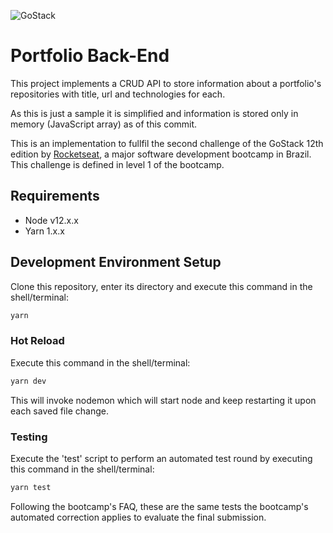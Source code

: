 ![GoStack](https://storage.googleapis.com/golden-wind/bootcamp-gostack/header-desafios.png)

# Portfolio Back-End

This project implements a CRUD API to store information about a portfolio's repositories with title, url and technologies for each.

As this is just a sample it is simplified and information is stored only in memory (JavaScript array) as of this commit.

This is an implementation to fullfil the second challenge of the GoStack 12th edition by [Rocketseat](https://rocketseat.com.br/), a major software development bootcamp in Brazil. This challenge is defined in level 1 of the bootcamp.

## Requirements

* Node v12.x.x
* Yarn 1.x.x

## Development Environment Setup

Clone this repository, enter its directory and execute this command in the shell/terminal:

```bash
yarn
```

### Hot Reload

Execute this command in the shell/terminal:

```bash
yarn dev
```

This will invoke nodemon which will start node and keep restarting it upon each saved file change.

### Testing

Execute the 'test' script to perform an automated test round by executing this command in the shell/terminal:

```bash
yarn test
```

Following the bootcamp's FAQ, these are the same tests the bootcamp's automated correction applies to evaluate the final submission.
